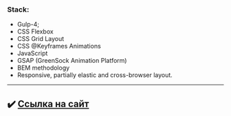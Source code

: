 ### Stack:
* Gulp-4;
* CSS Flexbox
* CSS Grid Layout
* CSS @Keyframes Animations
* JavaScript
* GSAP (GreenSock Animation Platform)
* BEM methodology
* Responsive, partially elastic and cross-browser layout.

---

## :heavy_check_mark: [Ссылка на сайт](https://androfficial.github.io/site-1)

